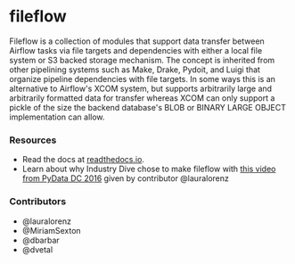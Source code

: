 # fileflow

Fileflow is a collection of modules that support data transfer between Airflow tasks via file targets and dependencies with either a local file system or S3 backed storage mechanism. The concept is inherited from other pipelining systems such as Make, Drake, Pydoit, and Luigi that organize pipeline dependencies with file targets. In some ways this is an alternative to Airflow's XCOM system, but supports arbitrarily large and arbitrarily formatted data for transfer whereas XCOM can only support a pickle of the size the backend database's BLOB or BINARY LARGE OBJECT implementation can allow.

### Resources

- Read the docs at [readthedocs.io](http://fileflow.readthedocs.io/en/latest/).
- Learn about why Industry Dive chose to make fileflow with [this video from PyData DC 2016](https://www.youtube.com/watch?v=60FUHEkcPyY&index=35&list=PLGVZCDnMOq0qLoYpkeySVtfdbQg1A_GiB) given by contributor @lauralorenz

### Contributors

- @lauralorenz
- @MiriamSexton
- @dbarbar
- @dvetal